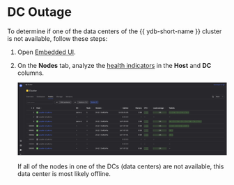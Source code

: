 # DC Outage

To determine if one of the data centers of the {{ ydb-short-name }} cluster is not available, follow these steps:

1. Open [Embedded UI](../../../../../reference/embedded-ui/index.md).

1. On the **Nodes** tab, analyze the [health indicators](../../../../../reference/embedded-ui/ydb-monitoring.md#colored_indicator) in the **Host** and **DC** columns.

    ![](../_assets/cluster-nodes.png)

    If all of the nodes in one of the DCs (data centers) are not available, this data center is most likely offline.
